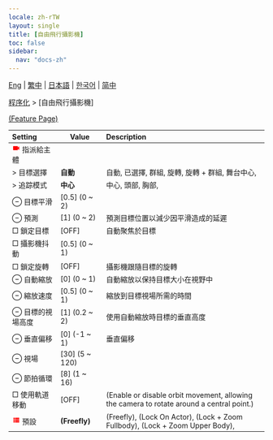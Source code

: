 ```yaml
---
locale: zh-rTW
layout: single
title: [自由飛行攝影機]
toc: false
sidebar:
  nav: "docs-zh"
---
```

[Eng](/dancexr/menu/2025.4/motion/freefly_cam) | [繁中](/tw/dancexr/menu/2025.4/motion/freefly_cam) | [日本語](/jp/dancexr/menu/2025.4/motion/freefly_cam) | [한국어](/kr/dancexr/menu/2025.4/motion/freefly_cam) | [简中](/zh/dancexr/menu/2025.4/motion/freefly_cam)

[程序化](../menu#程序化) > [自由飛行攝影機]



[(Feature Page)](/tw/dancexr/features/freefly_cam)

| Setting | Value | Description |
| :--- | --- | :--- |
| <img src="/images/icon/ic_videocam.png" alt="videocam icon"/> 指派給主體|| 
|  > 目標選擇| **自動** | 自動, 已選擇, 群組, 旋轉, 旋轉 + 群組, 舞台中心,  |
|  > 追踪模式| **中心** | 中心, 頭部, 胸部,  |
|  ⊖ 目標平滑| [0.5] (0 ~ 2) | 
|  ⊖ 預測| [1] (0 ~ 2) | 預測目標位置以減少因平滑造成的延遲
|  □ 鎖定目標| [OFF] | 自動聚焦於目標
|  □ 攝影機抖動| [0.5] (0 ~ 1) | 
|  □ 鎖定旋轉| [OFF] | 攝影機跟隨目標的旋轉
|  ⊖ 自動縮放| [0] (0 ~ 1) | 自動縮放以保持目標大小在視野中
|  ⊖ 縮放速度| [0.5] (0 ~ 1) | 縮放到目標視場所需的時間
|  ⊖ 目標的視場高度| [1] (0.2 ~ 2) | 使用自動縮放時目標的垂直高度
|  ⊖ 垂直偏移| [0] (-1 ~ 1) | 垂直偏移
|  ⊖ 視場| [30] (5 ~ 120) | 
|  ⊖ 節拍循環| [8] (1 ~ 16) | 
|  □ 使用軌道移動| [OFF] | (Enable or disable orbit movement, allowing the camera to rotate around a central point.)
| <img src="/images/icon/ic_list.png" alt="list icon"/> 預設| **(Freefly)** | (Freefly), (Lock On Actor), (Lock + Zoom Fullbody), (Lock + Zoom Upper Body),  |
